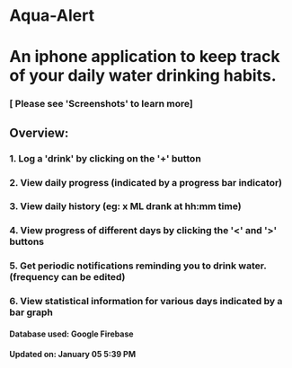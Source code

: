 # Aqua-Alert
# An iphone application to keep track of your daily water drinking habits.
### [ Please see 'Screenshots' to learn more]
## Overview:  
### 1. Log a 'drink' by clicking on the '+' button
### 2. View daily progress (indicated by a progress bar indicator)  
### 3. View daily history (eg: x ML drank at hh:mm time) 
### 4. View progress of different days by clicking the '<' and '>' buttons
### 5. Get periodic notifications reminding you to drink water. (frequency can be edited) 
### 6. View statistical information for various days indicated by a bar graph

#### Database used: Google Firebase
#### Updated on: January 05 5:39 PM 

